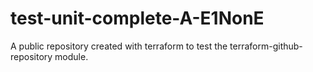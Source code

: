 # test-unit-complete-A-E1NonE
A public repository created with terraform to test the terraform-github-repository module.
